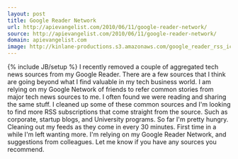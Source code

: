 ```yaml
---
layout: post
title: Google Reader Network
url: http://apievangelist.com/2010/06/11/google-reader-network/
source: http://apievangelist.com/2010/06/11/google-reader-network/
domain: apievangelist.com
image: http://kinlane-productions.s3.amazonaws.com/google_reader_rss_icons.jpg
---
```

{% include JB/setup %}
I recently removed a couple of aggregated tech news sources from my Google Reader. There are a few sources that I think are going beyond what I find valuable in my tech business world.
I am relying on my Google Network of friends to refer common stories from major tech news sources to me. I often found we were reading and sharing the same stuff.
I cleaned up some of these common sources and I'm looking to find more RSS subscriptions that come straight from the source. Such as corporate, startup blogs, and University programs.
So far I'm pretty hungry. Cleaning out my feeds as they come in every 30 minutes. First time in a while I'm left wanting more.
I'm relying on my Google Reader Network, and suggestions from colleagues. Let me know if you have any sources you recommend.
